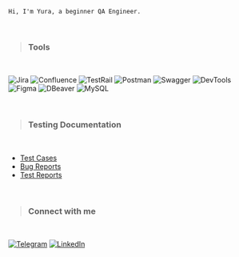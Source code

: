     Hi, I'm Yura, a beginner QA Engineer.

<br />

>### Tools

<br />

![Jira](https://img.shields.io/badge/Jira-0052CC?style=for-the-badge&logo=jira&logoColor=white)
![Confluence](https://img.shields.io/badge/Confluence-e5e5e5?style=for-the-badge&logo=confluence&logoColor=0052CC)
![TestRail](https://img.shields.io/badge/TestRail-1F4B6A?style=for-the-badge&logo=deezer&logoColor=white)
![Postman](https://img.shields.io/badge/Postman-FF6C37?style=for-the-badge&logo=postman&logoColor=white)
![Swagger](https://img.shields.io/badge/-Swagger-3D9A1C?style=for-the-badge&logo=swagger&logoColor=white)
![DevTools](https://img.shields.io/badge/DevTools-2674f2?style=for-the-badge&logo=googlechrome&logoColor=white)
![Figma](https://img.shields.io/badge/Figma-F24E1E?style=for-the-badge&logo=figma&logoColor=white)
![DBeaver](https://img.shields.io/badge/DBeaver-372D29?style=for-the-badge&logoColor=white)
![MySQL](https://img.shields.io/badge/mysql-000000?style=for-the-badge&logo=mysql&logoColor=white)

<br />

>### Testing Documentation

<br />

- [Test Cases](https://github.com/YuraNilov/)
- [Bug Reports](https://github.com/YuraNilov/)
- [Test Reports](https://github.com/YuraNilov/)

<br />

>### Connect with me

<br />

[![Telegram](https://img.shields.io/badge/Telegram-2CA5E0?style=for-the-badge&logo=telegram&logoColor=white)](https://t.me/YuraNilov)
[![LinkedIn](https://img.shields.io/badge/linkedin-%230077B5.svg?style=for-the-badge&logo=linkedin&logoColor=white)](https://www.linkedin.com/in/yuri-nilov)